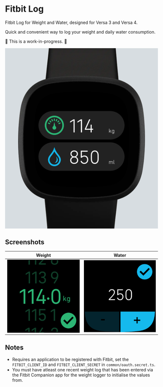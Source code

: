 # Fitbit Log

Fitbit Log for Weight and Water, designed for Versa 3 and Versa 4.

Quick and convenient way to log your weight and daily water consumption.

🚧 This is a work-in-progress. 🚧

![Demo](./screenshots/app.png)

## Screenshots

| Weight                                | Water                           |
|-----------------------------------------|-------------------------------|
| ![app list](./screenshots/weight.png) | ![app](./screenshots/water.png) |

## Notes

- Requires an application to be registered with Fitbit, set the `FITBIT_CLIENT_ID` and `FITBIT_CLIENT_SECRET` in `common/oauth.secret.ts`.
- You must have atleast one recent weight log that has been entered via the Fitbit Companion app for the weight logger to initialise the values from.
